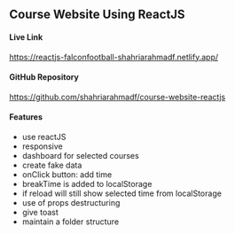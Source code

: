 ## Course Website Using ReactJS

#### Live Link
https://reactjs-falconfootball-shahriarahmadf.netlify.app/

#### GitHub Repository
https://github.com/shahriarahmadf/course-website-reactjs

#### Features
- use reactJS
- responsive
- dashboard for selected courses
- create fake data
- onClick button: add time
- breakTime is added to localStorage
- if reload will still show selected time from localStorage
- use of props destructuring
- give toast
- maintain a folder structure

